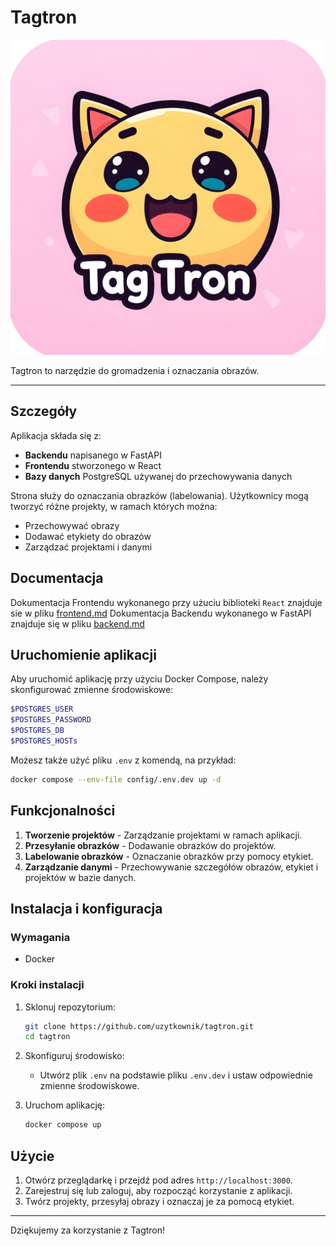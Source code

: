 # Tagtron

![Logo](media/logo.jpg)

Tagtron to narzędzie do gromadzenia i oznaczania obrazów.

---

## Szczegóły

Aplikacja składa się z:

- **Backendu** napisanego w FastAPI
- **Frontendu** stworzonego w React
- **Bazy danych** PostgreSQL używanej do przechowywania danych

Strona służy do oznaczania obrazków (labelowania). Użytkownicy mogą tworzyć różne projekty, w ramach których można:

- Przechowywać obrazy
- Dodawać etykiety do obrazów
- Zarządzać projektami i danymi

## Documentacja

Dokumentacja Frontendu wykonanego przy użuciu biblioteki `React` znajduje sie w pliku [frontend.md]('doc/frontend.md')
Dokumentacja Backendu wykonanego w FastAPI znajduje się w pliku [backend.md](doc/backend.md)

## Uruchomienie aplikacji

Aby uruchomić aplikację przy użyciu Docker Compose, należy skonfigurować zmienne środowiskowe:

```bash
$POSTGRES_USER
$POSTGRES_PASSWORD
$POSTGRES_DB
$POSTGRES_HOSTs
```

Możesz także użyć pliku `.env` z komendą, na przykład:

```bash
docker compose --env-file config/.env.dev up -d
```

## Funkcjonalności

1. **Tworzenie projektów** - Zarządzanie projektami w ramach aplikacji.
2. **Przesyłanie obrazków** - Dodawanie obrazków do projektów.
3. **Labelowanie obrazków** - Oznaczanie obrazków przy pomocy etykiet.
4. **Zarządzanie danymi** - Przechowywanie szczegółów obrazów, etykiet i projektów w bazie danych.

## Instalacja i konfiguracja

### Wymagania

- Docker

### Kroki instalacji

1. Sklonuj repozytorium:

   ```bash
   git clone https://github.com/uzytkownik/tagtron.git
   cd tagtron
   ```

2. Skonfiguruj środowisko:
   - Utwórz plik `.env` na podstawie pliku `.env.dev` i ustaw odpowiednie zmienne środowiskowe.
3. Uruchom aplikację:

   ```bash
   docker compose up
   ```

## Użycie

1. Otwórz przeglądarkę i przejdź pod adres `http://localhost:3000`.
2. Zarejestruj się lub zaloguj, aby rozpocząć korzystanie z aplikacji.
3. Twórz projekty, przesyłaj obrazy i oznaczaj je za pomocą etykiet.

---
Dziękujemy za korzystanie z Tagtron!
